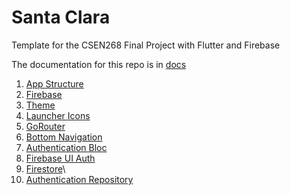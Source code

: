 # Santa Clara

Template for the CSEN268 Final Project with Flutter and Firebase

The documentation for this repo is in [docs](/docs)

1. [App Structure](/docs/AppStructure.md)
2. [Firebase](/docs/Firebase.md)
3. [Theme](/docs/Theme.md)
4. [Launcher Icons](/docs/LauncherIcons.md)
5. [GoRouter](/docs/Router.md)
6. [Bottom Navigation](/docs/BottomNavigation.md)
7. [Authentication Bloc](/docs/AuthenticationBloc.md)
8. [Firebase UI Auth](/docs/FirebaseUIAuth.md)
9. [Firestore](/docs/Firestore.md)\
10. [Authentication Repository](/docs/AuthenticationRepository.md)











